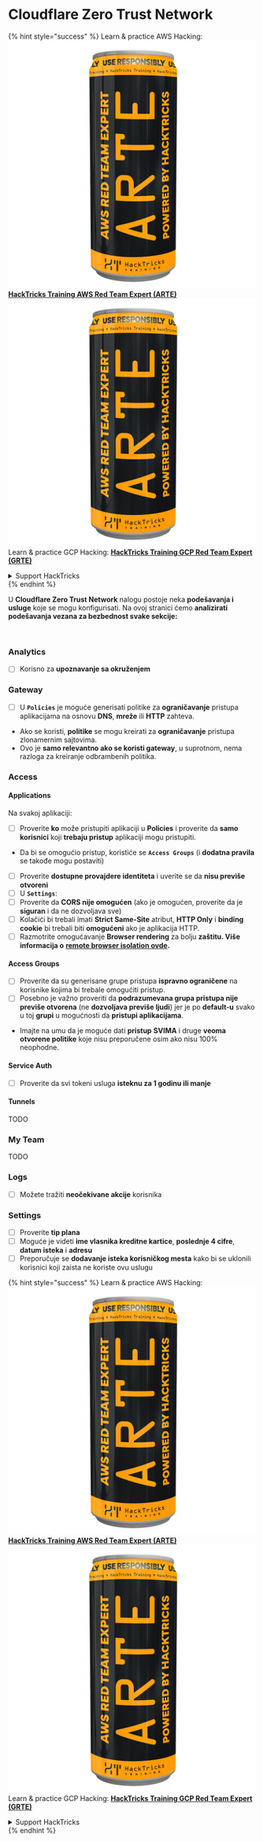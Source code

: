 # Cloudflare Zero Trust Network

{% hint style="success" %}
Learn & practice AWS Hacking:<img src="../../.gitbook/assets/image (1) (1) (1).png" alt="" data-size="line">[**HackTricks Training AWS Red Team Expert (ARTE)**](https://training.hacktricks.xyz/courses/arte)<img src="../../.gitbook/assets/image (1) (1) (1).png" alt="" data-size="line">\
Learn & practice GCP Hacking: <img src="../../.gitbook/assets/image (2).png" alt="" data-size="line">[**HackTricks Training GCP Red Team Expert (GRTE)**<img src="../../.gitbook/assets/image (2).png" alt="" data-size="line">](https://training.hacktricks.xyz/courses/grte)

<details>

<summary>Support HackTricks</summary>

* Check the [**subscription plans**](https://github.com/sponsors/carlospolop)!
* **Join the** 💬 [**Discord group**](https://discord.gg/hRep4RUj7f) or the [**telegram group**](https://t.me/peass) or **follow** us on **Twitter** 🐦 [**@hacktricks\_live**](https://twitter.com/hacktricks_live)**.**
* **Share hacking tricks by submitting PRs to the** [**HackTricks**](https://github.com/carlospolop/hacktricks) and [**HackTricks Cloud**](https://github.com/carlospolop/hacktricks-cloud) github repos.

</details>
{% endhint %}

U **Cloudflare Zero Trust Network** nalogu postoje neka **podešavanja i usluge** koje se mogu konfigurisati. Na ovoj stranici ćemo **analizirati podešavanja vezana za bezbednost svake sekcije:**

<figure><img src="../../.gitbook/assets/image (206).png" alt=""><figcaption></figcaption></figure>

### Analytics

* [ ] Korisno za **upoznavanje sa okruženjem**

### **Gateway**

* [ ] U **`Policies`** je moguće generisati politike za **ograničavanje** pristupa aplikacijama na osnovu **DNS**, **mreže** ili **HTTP** zahteva.
* Ako se koristi, **politike** se mogu kreirati za **ograničavanje** pristupa zlonamernim sajtovima.
* Ovo je **samo relevantno ako se koristi gateway**, u suprotnom, nema razloga za kreiranje odbrambenih politika.

### Access

#### Applications

Na svakoj aplikaciji:

* [ ] Proverite **ko** može pristupiti aplikaciji u **Policies** i proverite da **samo** **korisnici** koji **trebaju pristup** aplikaciji mogu pristupiti.
* Da bi se omogućio pristup, koristiće se **`Access Groups`** (i **dodatna pravila** se takođe mogu postaviti)
* [ ] Proverite **dostupne provajdere identiteta** i uverite se da **nisu previše otvoreni**
* [ ] U **`Settings`**:
* [ ] Proverite da **CORS nije omogućen** (ako je omogućen, proverite da je **siguran** i da ne dozvoljava sve)
* [ ] Kolačići bi trebali imati **Strict Same-Site** atribut, **HTTP Only** i **binding cookie** bi trebali biti **omogućeni** ako je aplikacija HTTP.
* [ ] Razmotrite omogućavanje **Browser rendering** za bolju **zaštitu. Više informacija o** [**remote browser isolation ovde**](https://blog.cloudflare.com/cloudflare-and-remote-browser-isolation/)**.**

#### **Access Groups**

* [ ] Proverite da su generisane grupe pristupa **ispravno ograničene** na korisnike kojima bi trebale omogućiti pristup.
* [ ] Posebno je važno proveriti da **podrazumevana grupa pristupa nije previše otvorena** (ne **dozvoljava previše ljudi**) jer je po **default-u** svako u toj **grupi** u mogućnosti da **pristupi aplikacijama**.
* Imajte na umu da je moguće dati **pristup** **SVIMA** i druge **veoma otvorene politike** koje nisu preporučene osim ako nisu 100% neophodne.

#### Service Auth

* [ ] Proverite da svi tokeni usluga **isteknu za 1 godinu ili manje**

#### Tunnels

TODO

### My Team

TODO

### Logs

* [ ] Možete tražiti **neočekivane akcije** korisnika

### Settings

* [ ] Proverite **tip plana**
* [ ] Moguće je videti **ime vlasnika kreditne kartice**, **poslednje 4 cifre**, **datum isteka** i **adresu**
* [ ] Preporučuje se **dodavanje isteka korisničkog mesta** kako bi se uklonili korisnici koji zaista ne koriste ovu uslugu

{% hint style="success" %}
Learn & practice AWS Hacking:<img src="../../.gitbook/assets/image (1) (1) (1).png" alt="" data-size="line">[**HackTricks Training AWS Red Team Expert (ARTE)**](https://training.hacktricks.xyz/courses/arte)<img src="../../.gitbook/assets/image (1) (1) (1).png" alt="" data-size="line">\
Learn & practice GCP Hacking: <img src="../../.gitbook/assets/image (2).png" alt="" data-size="line">[**HackTricks Training GCP Red Team Expert (GRTE)**<img src="../../.gitbook/assets/image (2).png" alt="" data-size="line">](https://training.hacktricks.xyz/courses/grte)

<details>

<summary>Support HackTricks</summary>

* Check the [**subscription plans**](https://github.com/sponsors/carlospolop)!
* **Join the** 💬 [**Discord group**](https://discord.gg/hRep4RUj7f) or the [**telegram group**](https://t.me/peass) or **follow** us on **Twitter** 🐦 [**@hacktricks\_live**](https://twitter.com/hacktricks_live)**.**
* **Share hacking tricks by submitting PRs to the** [**HackTricks**](https://github.com/carlospolop/hacktricks) and [**HackTricks Cloud**](https://github.com/carlospolop/hacktricks-cloud) github repos.

</details>
{% endhint %}

